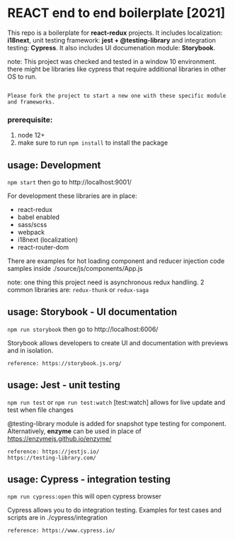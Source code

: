 # REACT end to end boilerplate [2021]
This repo is a boilerplate for **react-redux** projects. It includes localization: **i18next**, unit testing framework: **jest + @testing-library** and integration testing: **Cypress**. It also includes UI documenation module: **Storybook**. 

note: This project was checked and tested in a window 10 environment. there might be libraries like cypress that require additional libraries in other OS to run.

```

Please fork the project to start a new one with these specific module and frameworks.

```

### prerequisite:
1. node 12+
2. make sure to run `npm install` to install the package

## usage: Development
`npm start` then go to http://localhost:9001/

For development these libraries are in place:
- react-redux
- babel enabled
- sass/scss
- webpack
- i18next (localization)
- react-router-dom

There are examples for hot loading component and reducer injection code samples  inside ./source/js/components/App.js

note: one thing this project need is asynchronous redux handling. 2 common libraries are:
`redux-thunk` or `redux-saga`

## usage: Storybook - UI documentation
`npm run storybook` then go to http://localhost:6006/

Storybook allows developers to create UI and documentation with previews and in isolation. 

    reference: https://storybook.js.org/

## usage: Jest - unit testing
`npm run test` or `npm run test:watch` 
[test:watch] allows for live update and test when file changes

@testing-library module is added for snapshot type testing for component. Alternatively, **enzyme** can be used in place of  https://enzymejs.github.io/enzyme/

    reference: https://jestjs.io/
    https://testing-library.com/
    
## usage: Cypress - integration testing
`npm run cypress:open` this will open cypress browser

Cypress allows you to do integration testing. Examples for test cases and scripts are in ./cypress/integration

    reference: https://www.cypress.io/
